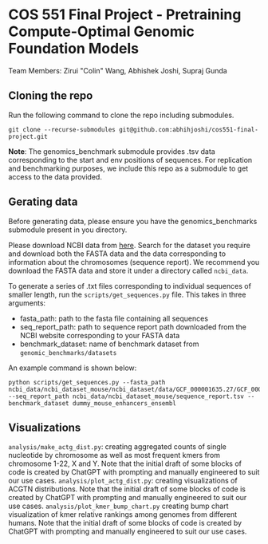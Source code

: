 # COS 551 Final Project - Pretraining Compute-Optimal Genomic Foundation Models

Team Members: Zirui "Colin" Wang, Abhishek Joshi, Supraj Gunda

## Cloning the repo

Run the following command to clone the repo including submodules.
```
git clone --recurse-submodules git@github.com:abhihjoshi/cos551-final-project.git
```

**Note**: The genomics_benchmark submodule provides .tsv data corresponding to the start and env positions of sequences. For replication and benchmarking purposes, we include this repo as a submodule to get access to the data provided.

## Gerating data

Before generating data, please ensure you have the genomics_benchmarks submodule present in you directory.

Please download NCBI data from [here](https://www.ncbi.nlm.nih.gov/datasets/genome/). Search for the dataset you require and download both the FASTA data and the data corresponding to information about the chromosomes (sequence report). We recommend you download the FASTA data and store it under a directory called `ncbi_data`.

To generate a series of .txt files corresponding to individual sequences of smaller length, run the `scripts/get_sequences.py` file. This takes in three arguments:

- fasta_path: path to the fasta file containing all sequences
- seq_report_path: path to sequence report path downloaded from the NCBI website corresponding to your FASTA data
- benchmark_dataset: name of benchmark dataset from `genomic_benchmarks/datasets`

An example command is shown below:
```
python scripts/get_sequences.py --fasta_path ncbi_data/ncbi_dataset_mouse/ncbi_dataset/data/GCF_000001635.27/GCF_000001635.27_GRCm39_genomic.fna --seq_report_path ncbi_data/ncbi_dataset_mouse/sequence_report.tsv --benchmark_dataset dummy_mouse_enhancers_ensembl
```

## Visualizations

`analysis/make_actg_dist.py`: creating aggregated counts of single nucleotide by chromosome as well as most frequent kmers from chromosome 1-22, X and Y. Note that the initial draft of some blocks of code is created by ChatGPT with prompting and manually engineered to suit our use cases.
`analysis/plot_actg_dist.py`: creating visualizations of ACGTN distributions. Note that the initial draft of some blocks of code is created by ChatGPT with prompting and manually engineered to suit our use cases.
`analysis/plot_kmer_bump_chart.py` creating bump chart visualization of kmer relative rankings among genomes from different humans. Note that the initial draft of some blocks of code is created by ChatGPT with prompting and manually engineered to suit our use cases.